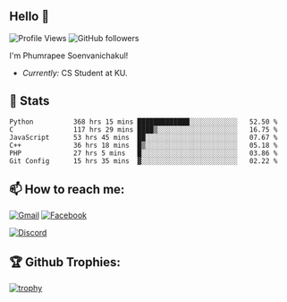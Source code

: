 
<h2>Hello 👋</h2> 

![Profile Views](https://komarev.com/ghpvc/?username=Homiez09&label=Profile%20views&color=0e75b6&style=flat)
![GitHub followers](https://img.shields.io/github/followers/HomieZ09.svg?style=social&label=Follow)


I'm Phumrapee Soenvanichakul!

- <i>Currently:</i> CS Student at KU.

<h2>👀 Stats</h2>

<!--START_SECTION:waka-->

```text
Python          368 hrs 15 mins █████████████░░░░░░░░░░░░   52.50 %
C               117 hrs 29 mins ████▒░░░░░░░░░░░░░░░░░░░░   16.75 %
JavaScript      53 hrs 45 mins  ██░░░░░░░░░░░░░░░░░░░░░░░   07.67 %
C++             36 hrs 18 mins  █▒░░░░░░░░░░░░░░░░░░░░░░░   05.18 %
PHP             27 hrs 5 mins   █░░░░░░░░░░░░░░░░░░░░░░░░   03.86 %
Git Config      15 hrs 35 mins  ▓░░░░░░░░░░░░░░░░░░░░░░░░   02.22 %
```

<!--END_SECTION:waka-->

<h2>📫 How to reach me:</h2>

<a href="mailto:phumrapeesoen1@gmail.com">![Gmail](https://img.shields.io/badge/Gmail-D14836?style=for-the-badge&logo=gmail&logoColor=white)</a> 
<a href="https://web.facebook.com/phumrapee.soenvanichakul.3/">![Facebook](https://img.shields.io/badge/Facebook-4267B2?style=for-the-badge&logo=facebook&logoColor=white)</a>

<a href="https://discord.gg/EWnAEUtFVm">![Discord](https://discord.c99.nl/widget/theme-1/297740667784921089.png)</a> 

<h2>🏆 Github Trophies:</h2>

[![trophy](https://github-profile-trophy.vercel.app/?username=Homiez09&theme=discord&row=1)](https://github.com/ryo-ma/github-profile-trophy)
